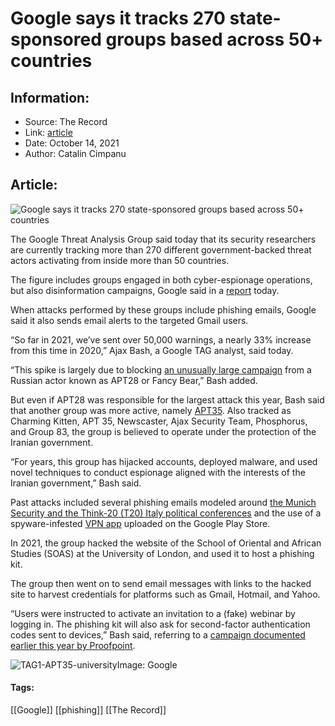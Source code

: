 # Google says it tracks 270 state-sponsored groups based across 50+ countries
### 

## Information:
+ Source: The Record
+ Link: [article](https://therecord.media/google-says-it-tracks-270-state-sponsored-groups-based-across-50-countries/)
+ Date: October 14, 2021
+ Author: Catalin Cimpanu


## Article:
![Google says it tracks 270 state-sponsored groups based across 50+ countries](https://therecord.media/wp-content/uploads/2021/10/threat-actors-apt.jpg)

The Google Threat Analysis Group said today that its security researchers are currently tracking more than 270 different government-backed threat actors activating from inside more than 50 countries.


The figure includes groups engaged in both cyber-espionage operations, but also disinformation campaigns, Google said in a [report](https://blog.google/threat-analysis-group/countering-threats-iran/) today.


When attacks performed by these groups include phishing emails, Google said it also sends email alerts to the targeted Gmail users.


“So far in 2021, we’ve sent over 50,000 warnings, a nearly 33% increase from this time in 2020,” Ajax Bash, a Google TAG analyst, said today.


“This spike is largely due to blocking [an unusually large campaign](https://therecord.media/google-notifies-14000-gmail-users-of-targeted-apt28-attacks/) from a Russian actor known as APT28 or Fancy Bear,” Bash added.





But even if APT28 was responsible for the largest attack this year, Bash said that another group was more active, namely [APT35](https://www.cfr.org/cyber-operations/charming-kitten). Also tracked as Charming Kitten, APT 35, Newscaster, Ajax Security Team, Phosphorus, and Group 83, the group is believed to operate under the protection of the Iranian government.


“For years, this group has hijacked accounts, deployed malware, and used novel techniques to conduct espionage aligned with the interests of the Iranian government,” Bash said.


Past attacks included several phishing emails modeled around [the Munich Security and the Think-20 (T20) Italy political conferences](https://blogs.microsoft.com/on-the-issues/2020/10/28/cyberattacks-phosphorus-t20-munich-security-conference/) and the use of a spyware-infested [VPN app](https://www.virustotal.com/gui/file/5d3ff202f20af915863eee45916412a271bae1ea3a0e20988309c16723ce4da5/detection) uploaded on the Google Play Store.


In 2021, the group hacked the website of the School of Oriental and African Studies (SOAS) at the University of London, and used it to host a phishing kit.


The group then went on to send email messages with links to the hacked site to harvest credentials for platforms such as Gmail, Hotmail, and Yahoo.


“Users were instructed to activate an invitation to a (fake) webinar by logging in. The phishing kit will also ask for second-factor authentication codes sent to devices,” Bash said, referring to a [campaign documented earlier this year by Proofpoint](https://www.proofpoint.com/us/blog/threat-insight/operation-spoofedscholars-conversation-ta453).


![TAG1-APT35-university](https://www-therecord.recfut.com/wp-content/uploads/2021/10/TAG1-APT35-university.png)Image: Google



#### Tags:
[[Google]] [[phishing]] [[The Record]]
